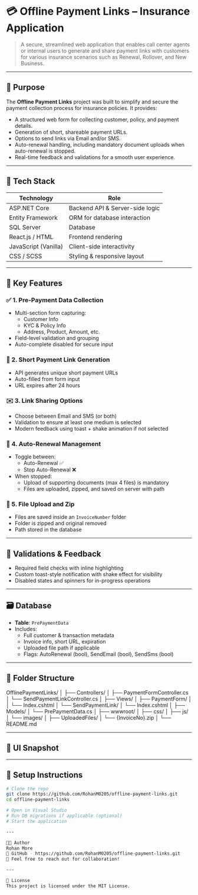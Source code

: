﻿# 💳 Offline Payment Links – Insurance Application

> A secure, streamlined web application that enables call center agents or internal users to generate and share payment links with customers for various insurance scenarios such as Renewal, Rollover, and New Business.

---

## 🚀 Purpose

The **Offline Payment Links** project was built to simplify and secure the payment collection process for insurance policies. It provides:

- A structured web form for collecting customer, policy, and payment details.
- Generation of short, shareable payment URLs.
- Options to send links via Email and/or SMS.
- Auto-renewal handling, including mandatory document uploads when auto-renewal is stopped.
- Real-time feedback and validations for a smooth user experience.

---

## 🔧 Tech Stack

| Technology      | Role                           |
|----------------|--------------------------------|
| ASP.NET Core    | Backend API & Server-side logic |
| Entity Framework | ORM for database interaction   |
| SQL Server      | Database                        |
| React.js / HTML | Frontend rendering              |
| JavaScript (Vanilla) | Client-side interactivity    |
| CSS / SCSS      | Styling & responsive layout     |

---

## 📑 Key Features

### ✅ 1. Pre-Payment Data Collection
- Multi-section form capturing:
  - Customer Info
  - KYC & Policy Info
  - Address, Product, Amount, etc.
- Field-level validation and grouping
- Auto-complete disabled for secure input

### 🔗 2. Short Payment Link Generation
- API generates unique short payment URLs
- Auto-filled from form input
- URL expires after 24 hours

### ✉️ 3. Link Sharing Options
- Choose between Email and SMS (or both)
- Validation to ensure at least one medium is selected
- Modern feedback using toast + shake animation if not selected

### 🔁 4. Auto-Renewal Management
- Toggle between:
  - Auto-Renewal ✅
  - Stop Auto-Renewal ❌
- When stopped:
  - Upload of supporting documents (max 4 files) is mandatory
  - Files are uploaded, zipped, and saved on server with path

### 📁 5. File Upload and Zip
- Files are saved inside an `InvoiceNumber` folder
- Folder is zipped and original removed
- Path stored in the database

---

## 🧪 Validations & Feedback

- Required field checks with inline highlighting
- Custom toast-style notification with shake effect for visibility
- Disabled states and spinners for in-progress operations

---

## 🗃 Database

- **Table**: `PrePaymentData`
- Includes:
  - Full customer & transaction metadata
  - Invoice info, short URL, expiration
  - Uploaded file path if applicable
  - Flags: AutoRenewal (bool), SendEmail (bool), SendSms (bool)

---

## 📁 Folder Structure

OfflinePaymentLinks/
│
├── Controllers/
│ ├── PaymentFormController.cs
│ └── SendPaymentLinkController.cs
│
├── Views/
│ ├── PaymentForm/
│ │ └── Index.cshtml
│ └── SendPaymentLink/
│ └── Index.cshtml
│
├── Models/
│ └── PrePaymentData.cs
│
├── wwwroot/
│ ├── css/
│ ├── js/
│ └── images/
│
├── UploadedFiles/
│ └── {InvoiceNo}.zip
│
└── README.md


---

## 📸 UI Snapshot



---

## 🧰 Setup Instructions

```bash
# Clone the repo
git clone https://github.com/RohanM0205/offline-payment-links.git
cd offline-payment-links

# Open in Visual Studio
# Run DB migrations if applicable (optional)
# Start the application

---

👨‍💻 Author
Rohan More
🔗 GitHub - https://github.com/RohanM0205/offline-payment-links.git
📧 Feel free to reach out for collaboration!

---

📄 License
This project is licensed under the MIT License.
